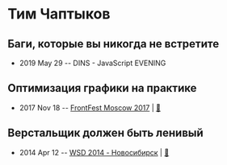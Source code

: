 # Тим Чаптыков

## Баги, которые вы никогда не встретите
- 2019 May 29 -- DINS - JavaScript EVENING    
## Оптимизация графики на практике
- 2017 Nov 18 -- [FrontFest Moscow 2017](https://youtu.be/wexOXAflVX0)  | [:notebook:](https://speakerdeck.com/frontfest/tim-chaptykov)  
## Верстальщик должен быть ленивый
- 2014 Apr 12 -- [WSD 2014 - Новосибирск](https://www.youtube.com/watch?v=3pm5plUYZac)  | [:notebook:](https://wsd.events/2014/04/12/pres/lazy-coder/)  
